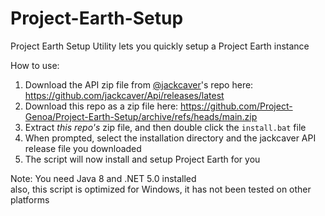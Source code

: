 # Project-Earth-Setup
Project Earth Setup Utility lets you quickly setup a Project Earth instance

How to use:
1. Download the API zip file from [@jackcaver](https://github.com/jackcaver)'s repo here: https://github.com/jackcaver/Api/releases/latest
2. Download this repo as a zip file here: https://github.com/Project-Genoa/Project-Earth-Setup/archive/refs/heads/main.zip
3. Extract *this repo's* zip file, and then double click the `install.bat` file
4. When prompted, select the installation directory and the jackcaver API release file you downloaded
5. The script will now install and setup Project Earth for you

Note: You need Java 8 and .NET 5.0 installed<br/>
also, this script is optimized for Windows, it has not been tested on other platforms

